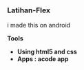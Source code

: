 ### **Latihan-Flex**
i made this on android

**Tools**
- **Using html5 and css**
- **Apps : acode app**

